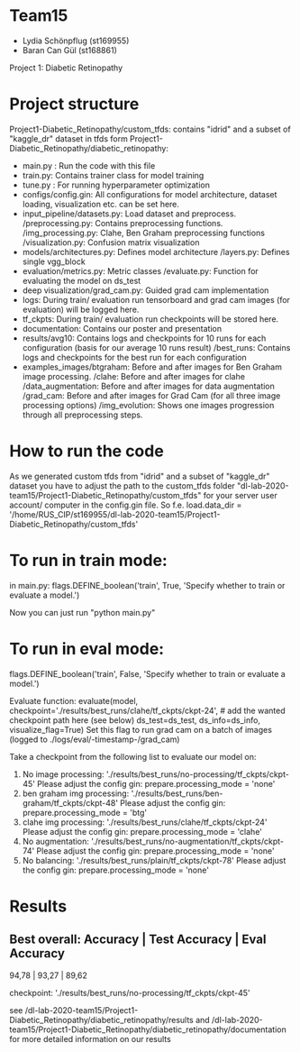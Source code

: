 # Team15
- Lydia Schönpflug (st169955)
- Baran Can Gül (st168861)

Project 1: Diabetic Retinopathy
# Project structure
Project1-Diabetic_Retinopathy/custom_tfds: contains "idrid" and a subset of "kaggle_dr" dataset in tfds form
Project1-Diabetic_Retinopathy/diabetic_retinopathy:
- main.py : Run the code with this file
- train.py: Contains trainer class for model training
- tune.py : For running hyperparameter optimization
- configs/config.gin: All configurations for model architecture, dataset loading, visualization etc. can be set here.
- input_pipeline/datasets.py: Load dataset and preprocess.
                /preprocessing.py: Contains preprocessing functions.
                /img_processing.py: Clahe, Ben Graham preprocessing functions
                /visualization.py: Confusion matrix visualization
- models/architectures.py: Defines model architecture
        /layers.py: Defines single vgg_block
- evaluation/metrics.py: Metric classes
            /evaluate.py: Function for evaluating the model on ds_test
- deep visualization/grad_cam.py: Guided grad cam implementation
- logs: During train/ evaluation run tensorboard and grad cam images (for evaluation) will be logged here.
- tf_ckpts: During train/ evaluation run checkpoints will be stored here.
- documentation: Contains our poster and presentation
- results/avg10: Contains logs and checkpoints for 10 runs for each configuration (basis for our average 10 runs result)
         /best_runs: Contains logs and checkpoints for the best run for each configuration
- examples_images/btgraham: Before and after images for Ben Graham image processing.
                 /clahe: Before and after images for clahe
                 /data_augmentation: Before and after images for data augmentation
                 /grad_cam: Before and after images for Grad Cam (for all three image processing options)
                 /img_evolution: Shows one images progression through all preprocessing steps.

# How to run the code
As we generated custom tfds from "idrid" and a subset of "kaggle_dr" dataset you have to adjust the path to the custom_tfds folder
"dl-lab-2020-team15/Project1-Diabetic_Retinopathy/custom_tfds" for your server user account/ computer in the config.gin file.
So f.e. load.data_dir = '/home/RUS_CIP/st169955/dl-lab-2020-team15/Project1-Diabetic_Retinopathy/custom_tfds'

# To run in train mode:
in main.py:
flags.DEFINE_boolean('train', True, 'Specify whether to train or evaluate a model.')

Now you can just run "python main.py"

# To run in eval mode:
flags.DEFINE_boolean('train', False, 'Specify whether to train or evaluate a model.')

Evaluate function:
evaluate(model,
         checkpoint='./results/best_runs/clahe/tf_ckpts/ckpt-24', # add the wanted checkpoint path here (see below)
         ds_test=ds_test,
         ds_info=ds_info,
         visualize_flag=True) Set this flag to run grad cam on a batch of images (logged to ./logs/eval/-timestamp-/grad_cam)

Take a checkpoint from the following list to evaluate our model on:
1. No image processing:       './results/best_runs/no-processing/tf_ckpts/ckpt-45'
   Please adjust the config gin: prepare.processing_mode = 'none'
2. ben graham img processing: './results/best_runs/ben-graham/tf_ckpts/ckpt-48'
   Please adjust the config gin: prepare.processing_mode = 'btg' 
3. clahe img processing:      './results/best_runs/clahe/tf_ckpts/ckpt-24'
   Please adjust the config gin: prepare.processing_mode = 'clahe'
4. No augmentation:           './results/best_runs/no-augmentation/tf_ckpts/ckpt-74'
   Please adjust the config gin: prepare.processing_mode = 'none'
5. No balancing:              './results/best_runs/plain/tf_ckpts/ckpt-78'
   Please adjust the config gin: prepare.processing_mode = 'none'

# Results
Best overall: 
Accuracy |	Test Accuracy	| Eval Accuracy	
------------------------------------------
94,78		 |	93,27	        | 89,62

checkpoint: './results/best_runs/no-processing/tf_ckpts/ckpt-45'

see /dl-lab-2020-team15/Project1-Diabetic_Retinopathy/diabetic_retinopathy/results and /dl-lab-2020-team15/Project1-Diabetic_Retinopathy/diabetic_retinopathy/documentation for more detailed information on our results
